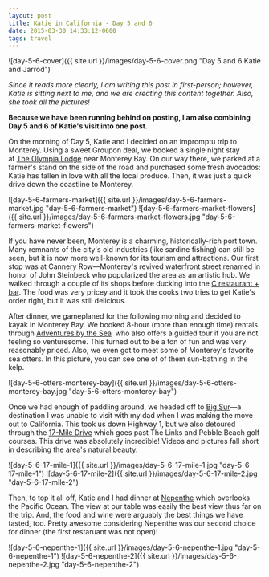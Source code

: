 ```yaml
---
layout: post
title: Katie in California - Day 5 and 6
date: 2015-03-30 14:33:12-0600
tags: travel
---
```


![day-5-6-cover]({{ site.url }}/images/day-5-6-cover.png "Day 5 and 6 Katie and Jarrod")

*Since it reads more clearly, I am writing this post in first-person; however, Katie is sitting next to me, and we are creating this content together. Also, she took all the pictures!*

**Because we have been running behind on posting, I am also combining Day 5 and 6 of Katie's visit into one post.**

On the morning of Day 5, Katie and I decided on an impromptu trip to Monterey. Using a sweet Groupon deal, we booked a single night stay at [The Olympia Lodge](http://www.theolympialodge.com/) near Monterey Bay. On our way there, we parked at a farmer's stand on the side of the road and purchased some fresh avocados: Katie has fallen in love with all the local produce. Then, it was just a quick drive down the coastline to Monterey.

![day-5-6-farmers-market]({{ site.url }}/images/day-5-6-farmers-market.jpg "day-5-6-farmers-market")
![day-5-6-farmers-market-flowers]({{ site.url }}/images/day-5-6-farmers-market-flowers.jpg "day-5-6-farmers-market-flowers")

If you have never been, Monterey is a charming, historically-rich port town. Many remnants of the city's old industries (like sardine fishing) can still be seen, but it is now more well-known for its tourism and attractions. Our first stop was at Cannery Row—Monterey's revived waterfront street renamed in honor of John Steinbeck who popularized the area as an artistic hub. We walked through a couple of its shops before ducking into the [C restaurant + bar](http://www.thecrestaurant-monterey.com/). The food was very pricey and it took the cooks two tries to get Katie's order right, but it was still delicious.

After dinner, we gameplaned for the following morning and decided to kayak in Monterey Bay. We booked 8-hour (more than enough time) rentals through [Adventures by the Sea](http://adventuresbythesea.com/)  who also offers a guided tour if you are not feeling so venturesome. This turned out to be a ton of fun and was very reasonably priced. Also, we even got to meet some of Monterey's favorite sea otters. In this picture, you can see one of of them sun-bathing in the kelp.

![day-5-6-otters-monterey-bay]({{ site.url }}/images/day-5-6-otters-monterey-bay.jpg "day-5-6-otters-monterey-bay")

Once we had enough of paddling around, we headed off to [Big Sur](http://en.wikipedia.org/wiki/Big_Sur)—a destination I was unable to visit with my dad when I was making the move out to California. This took us down Highway 1, but we also detoured through the [17-Mile Drive](http://en.wikipedia.org/wiki/17-Mile_Drive) which goes past The Links and Pebble Beach golf courses. This drive was absolutely incredible! Videos and pictures fall short in describing the area's natural beauty.

![day-5-6-17-mile-1]({{ site.url }}/images/day-5-6-17-mile-1.jpg "day-5-6-17-mile-1")
![day-5-6-17-mile-2]({{ site.url }}/images/day-5-6-17-mile-2.jpg "day-5-6-17-mile-2")

Then, to top it all off, Katie and I had dinner at [Nepenthe](http://www.nepenthebigsur.com/) which overlooks the Pacific Ocean. The view at our table was easily the best view thus far on the trip. And, the food and wine were arguably the best things we have tasted, too. Pretty awesome considering Nepenthe was our second choice for dinner (the first restaruant was not open)!

![day-5-6-nepenthe-1]({{ site.url }}/images/day-5-6-nepenthe-1.jpg "day-5-6-nepenthe-1")
![day-5-6-nepenthe-2]({{ site.url }}/images/day-5-6-nepenthe-2.jpg "day-5-6-nepenthe-2")